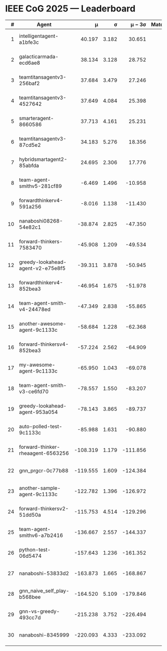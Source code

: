 # IEEE CoG 2025 — Leaderboard

| # | Agent | μ | σ | μ − 3σ | Matches | Updated |
|---:|---|---:|---:|---:|---:|---|
| 1 | intelligentagent-a1bfe3c | 40.197 | 3.182 | 30.651 | 313 | 2025-08-26 20:39 |
| 2 | galacticarmada-ecd6ae8 | 38.134 | 3.128 | 28.752 | 320 | 2025-08-26 20:39 |
| 3 | teamtitansagentv3-256baf2 | 37.684 | 3.479 | 27.246 | 240 | 2025-08-26 20:39 |
| 4 | teamtitansagentv3-4527642 | 37.649 | 4.084 | 25.398 | 240 | 2025-08-26 20:39 |
| 5 | smarteragent-8660586 | 37.713 | 4.161 | 25.231 | 273 | 2025-08-26 20:39 |
| 6 | teamtitansagentv3-87cd5e2 | 34.183 | 5.276 | 18.356 | 260 | 2025-08-26 20:39 |
| 7 | hybridsmartagent2-85abfda | 24.695 | 2.306 | 17.776 | 111 | 2025-08-26 20:39 |
| 8 | team-agent-smithv5-281cf89 | -6.469 | 1.496 | -10.958 | 380 | 2025-08-26 20:39 |
| 9 | forwardthinkerv4-591a256 | -8.016 | 1.138 | -11.430 | 314 | 2025-08-26 20:39 |
| 10 | nanaboshi08268-54e82c1 | -38.874 | 2.825 | -47.350 | 300 | 2025-08-26 20:39 |
| 11 | forward-thinkers-7583470 | -45.908 | 1.209 | -49.534 | 320 | 2025-08-26 20:39 |
| 12 | greedy-lookahead-agent-v2-e75e8f5 | -39.311 | 3.878 | -50.945 | 260 | 2025-08-26 20:39 |
| 13 | forwardthinkerv4-852bea3 | -46.954 | 1.675 | -51.978 | 309 | 2025-08-26 20:39 |
| 14 | team-agent-smith-v4-24478ed | -47.349 | 2.838 | -55.865 | 140 | 2025-08-26 20:39 |
| 15 | another-awesome-agent-9c1133c | -58.684 | 1.228 | -62.368 | 340 | 2025-08-26 20:39 |
| 16 | forward-thinkersv4-852bea3 | -57.224 | 2.562 | -64.909 | 314 | 2025-08-26 20:39 |
| 17 | my-awesome-agent-9c1133c | -65.950 | 1.043 | -69.078 | 360 | 2025-08-26 20:39 |
| 18 | team-agent-smith-v3-ce6fd70 | -78.557 | 1.550 | -83.207 | 280 | 2025-08-26 20:39 |
| 19 | greedy-lookahead-agent-953a054 | -78.143 | 3.865 | -89.737 | 260 | 2025-08-26 20:39 |
| 20 | auto-polled-test-9c1133c | -85.988 | 1.631 | -90.880 | 240 | 2025-08-26 20:39 |
| 21 | forward-thinker-rheaagent-6563256 | -108.319 | 1.179 | -111.856 | 516 | 2025-08-26 20:39 |
| 22 | gnn_prgcr-0c77b88 | -119.555 | 1.609 | -124.384 | 240 | 2025-08-26 20:39 |
| 23 | another-sample-agent-9c1133c | -122.782 | 1.396 | -126.972 | 440 | 2025-08-26 20:39 |
| 24 | forward-thinkersv2-51dd50a | -115.753 | 4.514 | -129.296 | 316 | 2025-08-26 20:39 |
| 25 | team-agent-smithv6-a7b2416 | -136.667 | 2.557 | -144.337 | 360 | 2025-08-26 20:39 |
| 26 | python-test-06d5474 | -157.643 | 1.236 | -161.352 | 280 | 2025-08-26 20:39 |
| 27 | nanaboshi-53833d2 | -163.873 | 1.665 | -168.867 | 380 | 2025-08-26 20:39 |
| 28 | gnn_naive_self_play-b568bee | -164.520 | 5.109 | -179.846 | 280 | 2025-08-26 20:39 |
| 29 | gnn-vs-greedy-493cc7d | -215.238 | 3.752 | -226.494 | 220 | 2025-08-26 20:39 |
| 30 | nanaboshi-8345999 | -220.093 | 4.333 | -233.092 | 380 | 2025-08-26 20:39 |
